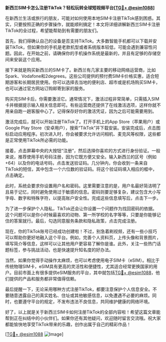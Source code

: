 **新西兰SIM卡怎么注册TikTok？轻松玩转全球短视频平台[[TG💪+ @esim1088](https://t.me/s/esim1088)]**

在新西兰生活或旅行的朋友，可能对如何使用本地SIM卡注册TikTok感到困惑。其实，只要按照正确的步骤操作，就能顺利搞定！本文将详细讲解新西兰SIM卡注册TikTok的全过程，希望能帮助到有需要的朋友们。

首先，我们得确认自己的设备是否支持TikTok。大多数智能手机都可以下载并安装TikTok，但如果你的手机是老款机型或者系统版本较低，可能会遇到兼容性问题。因此，在开始之前，请确保你的手机操作系统是最新的，并且有足够的存储空间来安装这个应用。

接下来就是购买新西兰的SIM卡了。新西兰有几家主要的移动网络运营商，比如Spark、Vodafone和2degrees。这些公司提供的预付费SIM卡价格实惠，适合短期游客和长期居民使用。你可以选择去当地的便利店、超市或是机场购买SIM卡，也可以通过官方网站订购邮寄到家的服务。

购买完SIM卡后，你需要激活它。通常情况下，激活过程非常简单，只需插入SIM卡并根据提示输入相关信息即可。有些运营商还提供了在线激活选项，这样你就不用亲自跑一趟客服中心了。记得保存好你的激活凭证，因为之后可能需要用到。

激活完成后，就可以开始注册TikTok了。打开手机上的App Store（苹果用户）或Google Play Store（安卓用户），搜索“TikTok”并下载安装。安装完成后，点击图标启动应用程序。初次进入时，你会被要求允许访问相机、麦克风等权限，这些都是正常使用TikTok所必需的功能。

接着，点击屏幕中央的大按钮“注册”，然后选择你喜欢的方式进行身份验证。一般来说，推荐使用手机号码注册，因为它既方便又安全。输入新西兰的区号（例如+64）以及你的电话号码，点击发送验证码。几分钟内，你会收到一条来自TikTok的短信，其中包含一个六位数的验证码。将这个验证码填入相应的框中，点击确定。

此时，系统会要求你设置用户名和密码。这里需要注意的是，用户名最好简洁明了且易于记忆，同时避免使用过于敏感的信息。密码则要足够复杂，建议包含大小写字母、数字和特殊字符，以提高账户安全性。完成这些信息填写后，点击下一步。

为了进一步保护个人隐私，TikTok还会让你设置一个问题作为找回密码的依据。这个问题可以是你小时候最喜欢的动物、第一所学校的名字等等，只要是你能够记住的答案就行。最后，勾选同意服务条款和隐私政策，点击完成注册。

现在，你的TikTok账号已经成功创建啦！不过，别急着刷视频，还有一些小技巧可以帮助你更好地融入这个平台。例如，完善个人资料页，上传头像和背景图片，填写简介等信息，这样可以让其他用户更容易了解你是谁。此外，关注一些热门话题标签，参与挑战活动，也是快速提升知名度的好办法。

当然，如果你觉得手动操作太麻烦，也可以考虑使用电子SIM卡（eSIM）。相比于传统物理SIM卡，eSIM具有更高的灵活性和便捷性，尤其适合经常更换国家的用户。目前市面上有很多提供eSIM服务的平台，其中就包括[TG💪+ @esim1088](https://t.me/s/esim1088)，他们提供的产品和服务都非常值得信赖。

最后提醒一下，无论采用哪种方式注册TikTok，都要注意保护个人信息安全。不要随意透露自己的真实姓名、住址或其他敏感信息，以免遭遇不必要的麻烦。同时，也要遵守平台的规定，不发布违法不良信息，共同维护健康的网络环境。

好了，以上就是关于新西兰SIM卡如何注册TikTok的全部内容啦！希望这篇文章能帮到正在纠结中的小伙伴们。如果你还有其他疑问，欢迎随时留言交流哦。祝大家都能愉快地享受TikTok带来的乐趣，创作出属于自己的精彩作品！

[[TG💪+ @esim1088](https://t.me/s/esim1088) ![Image](https://i.postimg.cc/4NQfJmqS/Snipaste-2025-05-13-00-14-12.png)]
